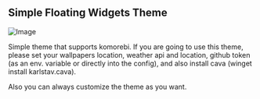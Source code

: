 ## Simple Floating Widgets Theme

![Image](https://i.imgur.com/qiEXutY.png)

Simple theme that supports komorebi. If you are going to use this theme, please set your wallpapers location, weather api and location, github token (as an env. variable or directly into the config), and also install cava (winget install karlstav.cava).

Also you can always customize the theme as you want.
